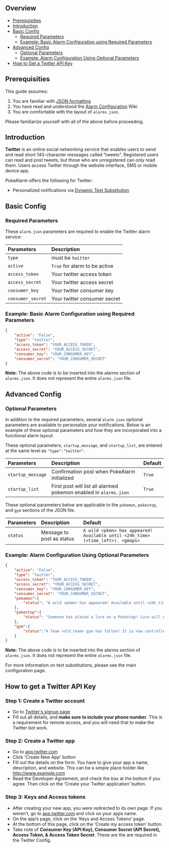## Overview
* [Prerequisities](#prerequisities)
* [Introduction](#introduction)
* [Basic Config](#basic-config)
  * [Required Parameters](#required-parameters)
  * [Example: Basic Alarm Configuration using Required Parameters](#example-basic-alarm-configuration-using-required-parameters)
* [Advanced Config](#advanced-config)
  * [Optional Parameters](#optional-parameters)
  * [Example: Alarm Configuration Using Optional Parameters](#example-alarm-configuration-using-optional-parameters)
* [How to Get a Twitter API Key](#how-to-get-a-twitter-api-key)


## Prerequisities
This guide assumes: 

1. You are familiar with [JSON formatting](http://www.w3schools.com/json/default.asp)
2. You have read and understood the [Alarm Configuration](https://github.com/kvangent/PokeAlarm/wiki/Alarm-Configuration) Wiki
3. You are comfortable with the layout of `alarms.json`.

Please familiarize yourself with all of the above before proceeding.

## Introduction
**Twitter** is an online social networking service that enables users to send and read short 140-character messages called "tweets". Registered users can read and post tweets, but those who are unregistered can only read them. Users access Twitter through the website interface, SMS or mobile device app.

PokeAlarm offers the following for Twitter:

* Personalized notifications via [Dynamic Text Substitution](Dynamic-Text-Subsitution.md)


## Basic Config

### Required Parameters
These `alarm.json` parameters are required to enable the Twitter alarm service:

| Parameters       | Description                            |
|:-----------------|:----------------------------------------|
| `type`           | must be `twitter`                      |
| `active`         |`True` for alarm to be active           |
| `access_token`   | Your twitter access token              |
| `access_secret`  | Your twitter access secret             |
| `consumer_key`   | Your twitter consumer key              |
| `consumer_secret`| Your twitter consumer secret           |

### Example: Basic Alarm Configuration using Required Parameters
```json
{
	"active": "False",
	"type": "twitter",
	"access_token": "YOUR_ACCESS_TOKEN",
	"access_secret": "YOUR_ACCESS_SECRET",
	"consumer_key": "YOUR_CONSUMER_KEY",
	"consumer_secret": "YOUR_CONSUMER_SECRET"
}
```
**Note:** The above code is to be inserted into the alarms section of `alarms.json`.  It does not represent the entire `alarms.json` file.

## Advanced Config

### Optional Parameters
In addition to the required parameters, several `alarm.json` optional parameters are available to personalize your notifications.  Below is an example of these optional parameters and how they are incorporated into a functional alarm layout.

These optional parameters, `startup_message`, and `startup_list`, are entered at the same level as `"type":"twitter"`.

| Parameters         | Description                                                | Default                      |
|:-------------------|:-----------------------------------------------------------|:-----------------------------|
| `startup_message`  | Confirmation post when PokeAlarm initialized               | `True`                       |
| `startup_list`     | First post will list all alarmed pokemon enabled in `alarms.json`    | `True`            |

These optional parameters below are applicable to the `pokemon`, `pokestop`, and `gym` sections of the JSON file.


| Parameters      | Description                                       | Default                                       |
|:----------------|:--------------------------------------------------|:----------------------------------------------|
| `status`        | Message to post as status                         | `A wild <pkmn> has appeared! Available until <24h_time> (<time_left>). <gmaps>`                      |

### Example: Alarm Configuration Using Optional Parameters
```json
{
	"active": "False",
	"type": "twitter",
	"access_token": "YOUR_ACCESS_TOKEN",
	"access_secret": "YOUR_ACCESS_SECRET",
	"consumer_key": "YOUR_CONSUMER_KEY",
	"consumer_secret": "YOUR_CONSUMER_SECRET",
	"pokemon":{
		"status": "A wild <pkmn> has appeared! Available until <24h_time> (<time_left>). <gmaps>",
	},
	"pokestop":{
		"status": "Someone has placed a lure on a Pokestop! Lure will expire at <24h_time> (<time_left>).  <gmaps>",
	},
	"gym":{
		"status":"A Team <old_team> gym has fallen! It is now controlled by <new_team>. <gmaps>"
	}
}
```
**Note:** The above code is to be inserted into the alarms section of `alarms.json`.  It does not represent the entire `alarms.json` file.

For more information on text substitutions, please see the main configuration page.

## How to get a Twitter API Key

### Step 1: Create a Twitter account
* Go to [Twitter's signup page](https://twitter.com/signup)
* Fill out all details, and **make sure to include your phone number**. This is a requirement for remote access, and you will need that to make the Twitter bot work.

### Step 2: Create a Twitter app
* Go to [app.twitter.com](https://apps.twitter.com)
* Click 'Create New App' button
* Fill out the details on the form. You have to give your app a name, description, and website. This can be a simple place holder like http://www.example.com
* Read the Developer Agreement, and check the box at the bottom if you agree. Then click on the ‘Create your Twitter application’ button.

### Step 3: Keys and Access tokens
* After creating your new app, you were redirected to its own page. If you weren’t, go to [app.twitter.com](https://apps.twitter.com) and click on your apps name.
* On the app’s page, click on the ‘Keys and Access Tokens’ page.
* At the bottom of this page, click on the ‘Create my access token’ button.
* Take note of **Consumer Key (API Key), Consumer Secret (API Secret), Access Token, & Access Token Secret**. These are the are required in the Twitter Config.
